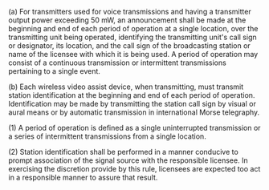 (a) For transmitters used for voice transmissions and having a transmitter output power exceeding 50 mW, an announcement shall be made at the beginning and end of each period of operation at a single location, over the transmitting unit being operated, identifying the transmitting unit's call sign or designator, its location, and the call sign of the broadcasting station or name of the licensee with which it is being used. A period of operation may consist of a continuous transmission or intermittent transmissions pertaining to a single event.

(b) Each wireless video assist device, when transmitting, must transmit station identification at the beginning and end of each period of operation. Identification may be made by transmitting the station call sign by visual or aural means or by automatic transmission in international Morse telegraphy.

(1) A period of operation is defined as a single uninterrupted transmission or a series of intermittent transmissions from a single location.

(2) Station identification shall be performed in a manner conducive to prompt association of the signal source with the responsible licensee. In exercising the discretion provide by this rule, licensees are expected too act in a responsible manner to assure that result.

